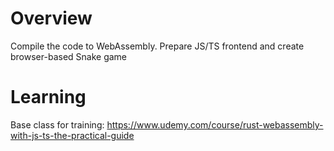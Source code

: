 # Overview

Compile the code to WebAssembly. Prepare JS/TS frontend and create browser-based Snake game

# Learning 

Base class for training: https://www.udemy.com/course/rust-webassembly-with-js-ts-the-practical-guide